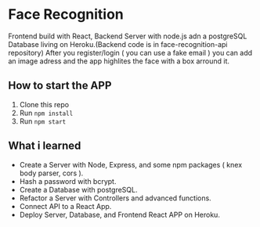 Face Recognition
=========================================

Frontend build with React, Backend Server with node.js adn a postgreSQL Database living on Heroku.(Backend code is in face-recognition-api repository)
After you register/login ( you can use a fake email ) you can add an image adress and the app highlites the face with a box arround it.

How to start the APP
----------------------------

1. Clone this repo
2. Run `npm install`
3. Run `npm start`


What i learned
----------------------------

* Create a Server with Node, Express, and some npm packages ( knex body parser, cors ). 
* Hash a password with bcrypt.
* Create a Database with postgreSQL.
* Refactor a Server with Controllers and advanced functions.
* Connect API to a React App.
* Deploy Server, Database, and Frontend React APP on Heroku.

